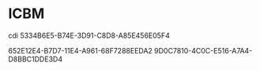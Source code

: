 # ICBM
cdi
<My>
5334B6E5-B74E-3D91-C8D8-A85E456E05F4
  
652E12E4-B7D7-11E4-A961-68F7288EEDA2
9D0C7810-4C0C-E516-A7A4-D8BBC1DDE3D4
